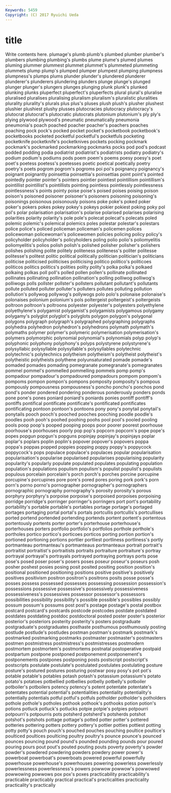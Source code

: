 ```yaml
---
Keywords: 5459 
Copyright: (C) 2017 Ryuichi Ueda
---
```


# title

Write contents here.
 plumage's plumb plumb's
plumbed plumber plumber's plumbers plumbing plumbing's plumbs plume plume's plumed
plumes pluming plummer plummest plummet plummet's plummeted plummeting plummets plump
plump's plumped plumper plumpest plumping plumpness plumpness's plumps plums plunder
plunder's plundered plunderer plunderer's plunderers plundering plunders plunge plunge's plunged
plunger plunger's plungers plunges plunging plunk plunk's plunked plunking plunks
pluperfect pluperfect's pluperfects plural plural's pluralise pluralised pluralises pluralising pluralism
pluralism's pluralistic pluralities plurality plurality's plurals plus plus's pluses plush
plush's plusher plushest plushier plushiest plushy plusses plutocracies plutocracy plutocracy's
plutocrat plutocrat's plutocratic plutocrats plutonium plutonium's ply ply's plying plywood
plywood's pneumatic pneumatically pneumonia pneumonia's poach poached poacher poacher's poachers
poaches poaching pock pock's pocked pocket pocket's pocketbook pocketbook's pocketbooks
pocketed pocketful pocketful's pocketfuls pocketing pocketknife pocketknife's pocketknives pockets pocking
pockmark pockmark's pockmarked pockmarking pockmarks pocks pod pod's podcast podded
podding podia podiatrist podiatrist's podiatrists podiatry podiatry's podium podium's podiums
pods poem poem's poems poesy poesy's poet poet's poetess poetess's
poetesses poetic poetical poetically poetry poetry's poets pogrom pogrom's pogroms
poi poi's poignancy poignancy's poignant poignantly poinsettia poinsettia's poinsettias point
point's pointed pointedly pointer pointer's pointers pointier pointiest pointillism pointillism's
pointillist pointillist's pointillists pointing pointless pointlessly pointlessness pointlessness's points pointy
poise poise's poised poises poising poison poison's poisoned poisoner poisoner's
poisoners poisoning poisoning's poisonings poisonous poisonously poisons poke poke's poked
poker poker's pokers pokes pokey pokey's pokeys pokier pokiest poking
poky pol pol's polar polarisation polarisation's polarise polarised polarises polarising
polarities polarity polarity's pole pole's polecat polecat's polecats poled polemic
polemic's polemical polemics poles polestar polestar's polestars police police's policed
policeman policeman's policemen polices policewoman policewoman's policewomen policies policing policy
policy's policyholder policyholder's policyholders poling polio polio's poliomyelitis poliomyelitis's polios
polish polish's polished polisher polisher's polishers polishes polishing polite politely
politeness politeness's politer politesse politesse's politest politic political politically politician
politician's politicians politicise politicised politicises politicising politico politico's politicoes politicos
politics politics's polities polity polity's polka polka's polkaed polkaing polkas
poll poll's polled pollen pollen's pollinate pollinated pollinates pollinating pollination
pollination's polling polliwog polliwog's polliwogs polls pollster pollster's pollsters pollutant
pollutant's pollutants pollute polluted polluter polluter's polluters pollutes polluting pollution
pollution's pollywog pollywog's pollywogs polo polo's polonaise polonaise's polonaises polonium
polonium's pols poltergeist poltergeist's poltergeists poltroon poltroon's poltroons polyester polyester's
polyesters polyethylene polyethylene's polygamist polygamist's polygamists polygamous polygamy polygamy's polyglot
polyglot's polyglots polygon polygon's polygonal polygons polygraph polygraph's polygraphed polygraphing
polygraphs polyhedra polyhedron polyhedron's polyhedrons polymath polymath's polymaths polymer polymer's
polymeric polymerisation polymerisation's polymers polymorphic polynomial polynomial's polynomials polyp polyp's
polyphonic polyphony polyphony's polyps polystyrene polystyrene's polysyllabic polysyllable polysyllable's polysyllables
polytechnic polytechnic's polytechnics polytheism polytheism's polytheist polytheist's polytheistic polytheists polythene
polyunsaturated pomade pomade's pomaded pomades pomading pomegranate pomegranate's pomegranates pommel
pommel's pommelled pommelling pommels pomp pomp's pompadour pompadour's pompadoured pompadours
pompom pompom's pompoms pompon pompon's pompons pomposity pomposity's pompous pompously
pompousness pompousness's poncho poncho's ponchos pond pond's ponder pondered pondering
ponderous ponderously ponders ponds pone pone's pones poniard poniard's poniards
ponies pontiff pontiff's pontiffs pontifical pontificate pontificate's pontificated pontificates pontificating
pontoon pontoon's pontoons pony pony's ponytail ponytail's ponytails pooch pooch's
pooched pooches pooching poodle poodle's poodles pooh pooh's poohed poohing
poohs pool pool's pooled pooling pools poop poop's pooped pooping
poops poor poorer poorest poorhouse poorhouse's poorhouses poorly pop pop's
popcorn popcorn's pope pope's popes popgun popgun's popguns popinjay popinjay's
popinjays poplar poplar's poplars poplin poplin's popover popover's popovers poppa
poppa's poppas popped poppies popping poppy poppy's poppycock poppycock's pops
populace populace's populaces popular popularisation popularisation's popularise popularised popularises popularising
popularity popularity's popularly populate populated populates populating population population's populations
populism populism's populist populist's populists populous porcelain porcelain's porch porch's
porches porcine porcupine porcupine's porcupines pore pore's pored pores poring
pork pork's porn porn's porno porno's pornographer pornographer's pornographers pornographic
pornography pornography's porosity porosity's porous porphyry porphyry's porpoise porpoise's porpoised
porpoises porpoising porridge porridge's porringer porringer's porringers port port's portability
portability's portable portable's portables portage portage's portaged portages portaging portal
portal's portals portcullis portcullis's portcullises ported portend portended portending portends
portent portent's portentous portentously portents porter porter's porterhouse porterhouse's porterhouses
porters portfolio portfolio's portfolios porthole porthole's portholes portico portico's porticoes
porticos porting portion portion's portioned portioning portions portlier portliest portliness
portliness's portly portmanteau portmanteau's portmanteaus portmanteaux portrait portrait's portraitist portraitist's
portraitists portraits portraiture portraiture's portray portrayal portrayal's portrayals portrayed portraying
portrays ports pose pose's posed poser poser's posers poses poseur
poseur's poseurs posh posher poshest posies posing posit posited positing
position position's positional positioned positioning positions positive positive's positively positives
positivism positron positron's positrons posits posse posse's posses possess possessed
possesses possessing possession possession's possessions possessive possessive's possessively possessiveness possessiveness's
possessives possessor possessor's possessors possibilities possibility possibility's possible possible's possibles
possibly possum possum's possums post post's postage postage's postal postbox
postcard postcard's postcards postcode postcodes postdate postdated postdates postdating postdoc
postdoctoral posted poster poster's posterior posterior's posteriors posterity posterity's posters
postgraduate postgraduate's postgraduates posthaste posthumous posthumously posting postlude postlude's postludes
postman postman's postmark postmark's postmarked postmarking postmarks postmaster postmaster's postmasters
postmen postmistress postmistress's postmistresses postmodern postmortem postmortem's postmortems postnatal postoperative
postpaid postpartum postpone postponed postponement postponement's postponements postpones postponing posts
postscript postscript's postscripts postulate postulate's postulated postulates postulating posture posture's
postured postures posturing postwar posy posy's pot pot's potable potable's
potables potash potash's potassium potassium's potato potato's potatoes potbellied potbellies
potbelly potbelly's potboiler potboiler's potboilers potency potency's potent potentate potentate's
potentates potential potential's potentialities potentiality potentiality's potentially potentials potful potful's
potfuls potholder potholder's potholders pothole pothole's potholes pothook pothook's pothooks
potion potion's potions potluck potluck's potlucks potpie potpie's potpies potpourri
potpourri's potpourris pots potsherd potsherd's potsherds potshot potshot's potshots pottage
pottage's potted potter potter's pottered potteries pottering potters pottery pottery's
pottier potties pottiest potting potty potty's pouch pouch's pouched pouches
pouching poultice poultice's poulticed poultices poulticing poultry poultry's pounce pounce's
pounced pounces pouncing pound pound's pounded pounding pounds pour poured
pouring pours pout pout's pouted pouting pouts poverty poverty's powder
powder's powdered powdering powders powdery power power's powerboat powerboat's powerboats
powered powerful powerfully powerhouse powerhouse's powerhouses powering powerless powerlessly powerlessness
powerlessness's powers powwow powwow's powwowed powwowing powwows pox pox's poxes
practicability practicability's practicable practicably practical practical's practicalities practicality practicality's practically
